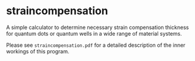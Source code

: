 straincompensation
==================

A simple calculator to determine necessary strain compensation thickness for quantum dots or quantum wells in a wide range of material systems.


Please see `straincompensation.pdf` for a detailed description of the inner workings of this program.
